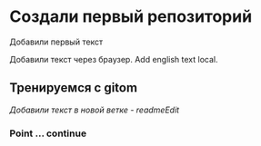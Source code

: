# Создали первый репозиторий

Добавили первый текст

Добавили текст через браузер. Add english text local.

## Тренируемся с gitom


*Добавили текст в новой ветке - readmeEdit*

### Point ... continue